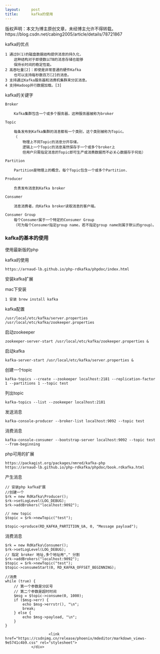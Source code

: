 ```yaml
---
layout:     post
title:      kafka的使用
---
```

<div id="article_content" class="article_content clearfix csdn-tracking-statistics" data-pid="blog" data-mod="popu_307" data-dsm="post">
								<div class="article-copyright">
					版权声明：本文为博主原创文章，未经博主允许不得转载。					https://blog.csdn.net/cabing2005/article/details/78721867				</div>
								            <div id="content_views" class="markdown_views prism-atom-one-dark">
							<!-- flowchart 箭头图标 勿删 -->
							<svg xmlns="http://www.w3.org/2000/svg" style="display: none;"><path stroke-linecap="round" d="M5,0 0,2.5 5,5z" id="raphael-marker-block" style="-webkit-tap-highlight-color: rgba(0, 0, 0, 0);"></path></svg>
							<p>kafka的优点</p>

<pre><code>1 通过O(1)的磁盘数据结构提供消息的持久化，
    这种结构对于即使数以TB的消息存储也能够
    保持长时间的稳定性能。
2 高吞吐量[2]：即使是非常普通的硬件Kafka
    也可以支持每秒数百万[2]的消息。
3 支持通过Kafka服务器和消费机集群来分区消息。
4 支持Hadoop并行数据加载。[3] 
</code></pre>

<p>kafka的关键字</p>

<pre><code>Broker

    Kafka集群包含一个或多个服务器，这种服务器被称为broker

Topic

    每条发布到Kafka集群的消息都有一个类别，这个类别被称为Topic。
    （
        物理上不同Topic的消息分开存储，
        逻辑上一个Topic的消息虽然保存于一个或多个broker上
        但用户只需指定消息的Topic即可生产或消费数据而不必关心数据存于何处）

Partition

    Partition是物理上的概念，每个Topic包含一个或多个Partition.

Producer

    负责发布消息到Kafka broker

Consumer

    消息消费者，向Kafka broker读取消息的客户端。

Consumer Group
    每个Consumer属于一个特定的Consumer Group
    （可为每个Consumer指定group name，若不指定group name则属于默认的group）。
</code></pre>



<h3 id="kafka的基本的使用">kafka的基本的使用</h3>

<p>使用最新版的php</p>

<p>kafka的使用</p>

<pre><code>https://arnaud-lb.github.io/php-rdkafka/phpdoc/index.html
</code></pre>

<p>安装kafka扩展</p>

<p>mac下安装</p>

<pre><code>1 安装 brew install kafka
</code></pre>

<p>kafka配置</p>

<pre><code>/usr/local/etc/kafka/server.properties
/usr/local/etc/kafka/zookeeper.properties
</code></pre>

<p>启动zookeeper</p>

<pre><code>zookeeper-server-start /usr/local/etc/kafka/zookeeper.properties &amp;
</code></pre>

<p>启动kafka</p>

<pre><code>kafka-server-start /usr/local/etc/kafka/server.properties &amp;
</code></pre>

<p>创建一个topic</p>

<pre><code>kafka-topics --create --zookeeper localhost:2181 --replication-factor 1 --partitions 1 --topic test
</code></pre>

<p>列出topic</p>

<pre><code>kafka-topics --list --zookeeper localhost:2181
</code></pre>

<p>发送消息</p>

<pre><code>kafka-console-producer --broker-list localhost:9092 --topic test 
</code></pre>

<p>消费消息</p>

<pre><code>kafka-console-consumer --bootstrap-server localhost:9092 --topic test --from-beginning
</code></pre>

<p>php可用的扩展</p>

<pre><code>https://packagist.org/packages/nmred/kafka-php
https://arnaud-lb.github.io/php-rdkafka/phpdoc/book.rdkafka.html
</code></pre>

<p>产生消息</p>

<pre class="prettyprint"><code class=" hljs lasso"><span class="hljs-comment">// 安装php kafka扩展</span>
<span class="hljs-comment">//创建一个</span>
<span class="hljs-variable">$rk</span> <span class="hljs-subst">=</span> <span class="hljs-literal">new</span> RdKafka<span class="hljs-subst">\</span>Producer();
<span class="hljs-variable">$rk</span><span class="hljs-subst">-&gt;</span>setLogLevel(LOG_DEBUG);
<span class="hljs-variable">$rk</span><span class="hljs-subst">-&gt;</span>addBrokers(<span class="hljs-string">"localhost:9092"</span>);

<span class="hljs-comment">// new topic</span>
<span class="hljs-variable">$topic</span> <span class="hljs-subst">=</span> <span class="hljs-variable">$rk</span><span class="hljs-subst">-&gt;</span>newTopic(<span class="hljs-string">"test"</span>);

<span class="hljs-variable">$topic</span><span class="hljs-subst">-&gt;</span>produce(RD_KAFKA_PARTITION_UA, <span class="hljs-number">0</span>, <span class="hljs-string">"Message payload"</span>);</code></pre>

<p>消费消息</p>



<pre class="prettyprint"><code class=" hljs lasso"><span class="hljs-variable">$rk</span> <span class="hljs-subst">=</span> <span class="hljs-literal">new</span> RdKafka<span class="hljs-subst">\</span>Consumer();
<span class="hljs-variable">$rk</span><span class="hljs-subst">-&gt;</span>setLogLevel(LOG_DEBUG);
<span class="hljs-comment">// 指定 broker 地址,多个地址用"," 分割</span>
<span class="hljs-variable">$rk</span><span class="hljs-subst">-&gt;</span>addBrokers(<span class="hljs-string">"localhost:9092"</span>);
<span class="hljs-variable">$topic</span> <span class="hljs-subst">=</span> <span class="hljs-variable">$rk</span><span class="hljs-subst">-&gt;</span>newTopic(<span class="hljs-string">"test"</span>);
<span class="hljs-variable">$topic</span><span class="hljs-subst">-&gt;</span>consumeStart(<span class="hljs-number">0</span>, RD_KAFKA_OFFSET_BEGINNING);

<span class="hljs-comment">//消费</span>
<span class="hljs-keyword">while</span> (<span class="hljs-literal">true</span>) {
    <span class="hljs-comment">// 第一个参数是分区号</span>
    <span class="hljs-comment">// 第二个参数是超时时间</span>
    <span class="hljs-variable">$msg</span> <span class="hljs-subst">=</span> <span class="hljs-variable">$topic</span><span class="hljs-subst">-&gt;</span>consume(<span class="hljs-number">0</span>, <span class="hljs-number">1000</span>);
    <span class="hljs-keyword">if</span> (<span class="hljs-variable">$msg</span><span class="hljs-subst">-&gt;</span>err) {
        echo <span class="hljs-variable">$msg</span><span class="hljs-subst">-&gt;</span>errstr(), <span class="hljs-string">"\n"</span>;
        break;
    } <span class="hljs-keyword">else</span> {
        echo <span class="hljs-variable">$msg</span><span class="hljs-subst">-&gt;</span>payload, <span class="hljs-string">"\n"</span>;
    }
}</code></pre>            </div>
						<link href="https://csdnimg.cn/release/phoenix/mdeditor/markdown_views-9e5741c4b9.css" rel="stylesheet">
                </div>